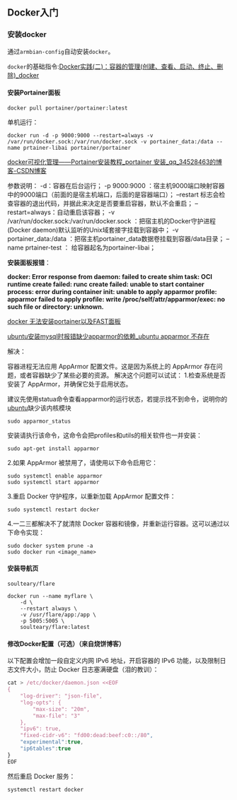 ## Docker入门

### 安装docker

通过`armbian-config`自动安装`docker`。

`docker`的基础指令:[Docker实践(二)：容器的管理(创建、查看、启动、终止、删除)_docker](https://blog.csdn.net/u010246789/article/details/53958662)



#### 安装Portainer面板

```shell
docker pull portainer/portainer:latest
```



单机运行：

```shell
docker run -d -p 9000:9000 --restart=always -v /var/run/docker.sock:/var/run/docker.sock -v portainer_data:/data --name prtainer-libai portainer/portainer
```

[docker可视化管理——Portainer安装教程_portainer 安装_qq_34528463的博客-CSDN博客](https://blog.csdn.net/qq_34528463/article/details/106687234)

参数说明：
-d：容器在后台运行；
-p 9000:9000 ：宿主机9000端口映射容器中的9000端口（前面的是宿主机端口，后面的是容器端口）；
–restart 标志会检查容器的退出代码，并据此来决定是否要重启容器，默认不会重启；
–restart=always：自动重启该容器；
-v /var/run/docker.sock:/var/run/docker.sock ：把宿主机的Docker守护进程(Docker daemon)默认监听的Unix域套接字挂载到容器中；
-v portainer_data:/data ：把宿主机portainer_data数据卷挂载到容器/data目录；
–name prtainer-test ： 给容器起名为portainer-libai；





**安装面板报错**：

**docker: Error response from daemon: failed to create shim task: OCI runtime create failed: runc create failed: unable to start container process: error during container init: unable to apply apparmor profile: apparmor failed to apply profile: write /proc/self/attr/apparmor/exec: no such file or directory: unknown.**

[docker 无法安装portainer以及FAST面板](https://ask.csdn.net/questions/7885764)

[ubuntu安装mysql时报错缺少apparmor的依赖_ubuntu apparmor 不存在](https://blog.csdn.net/qq_38522539/article/details/80638003)

解决：

容器进程无法应用 AppArmor 配置文件。这是因为系统上的 AppArmor 存在问题，或者容器缺少了某些必要的资源。
解决这个问题可以试试：
1.检查系统是否安装了 AppArmor，并确保它处于启用状态。



建议先使用statua命令查看apparmor的运行状态，若提示找不到命令，说明你的[ubuntu](https://so.csdn.net/so/search?q=ubuntu&spm=1001.2101.3001.7020)缺少该内核模块

```shell
sudo apparmor_status
```

安装请执行该命令，这命令会把profiles和utils的相关软件也一并安装：

```shell
sudo apt-get install apparmor
```





2.如果 AppArmor 被禁用了，请使用以下命令启用它：

```shell
sudo systemctl enable apparmor
sudo systemctl start apparmor
```

3.重启 Docker 守护程序，以重新加载 AppArmor 配置文件：

```
sudo systemctl restart docker
```

4.一二三都解决不了就清除 Docker 容器和镜像，并重新运行容器。这可以通过以下命令实现：

```
sudo docker system prune -a
sudo docker run <image_name>
```





#### 安装导航页

`soulteary/flare`

```shell
docker run --name myflare \
	-d \
	--restart always \
	-v /usr/flare/app:/app \
	-p 5005:5005 \
	soulteary/flare:latest
```



#### 修改Docker配置（可选）（来自烧饼博客）

以下配置会增加一段自定义内网 IPv6 地址，开启容器的 IPv6 功能，以及限制日志文件大小，防止 Docker 日志塞满硬盘（泪的教训）：

```javascript
cat > /etc/docker/daemon.json <<EOF
{
    "log-driver": "json-file",
    "log-opts": {
        "max-size": "20m",
        "max-file": "3"
    },
    "ipv6": true,
    "fixed-cidr-v6": "fd00:dead:beef:c0::/80",
    "experimental":true,
    "ip6tables":true
}
EOF
```

然后重启 Docker 服务：

```shell
systemctl restart docker
```
